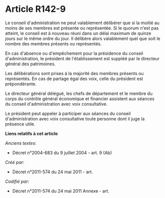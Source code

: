 # Article R142-9

Le conseil d'administration ne peut valablement délibérer que si la moitié au moins de ses membres est présente ou
représentée. Si le quorum n'est pas atteint, le conseil est à nouveau réuni dans un délai maximum de quinze jours sur le même
ordre du jour. Il délibère alors valablement quel que soit le nombre des membres présents ou représentés.

En cas d'absence ou d'empêchement pour la présidence du conseil d'administration, le président de l'établissement est suppléé
par le directeur général des patrimoines.

Les délibérations sont prises à la majorité des membres présents ou représentés. En cas de partage égal des voix, celle du
président est prépondérante.

Le directeur général délégué, les chefs de département et le membre du corps du contrôle général économique et financier
assistent aux séances du conseil d'administration avec voix consultative.

Le président peut appeler à participer aux séances du conseil d'administration avec voix consultative toute personne dont il
juge la présence utile.

**Liens relatifs à cet article**

_Anciens textes_:

  - Décret n°2004-683 du 9 juillet 2004 - art. 9 (Ab)

_Créé par_:

  - Décret n°2011-574 du 24 mai 2011  - art.

_Codifié par_:

  - Décret n°2011-574 du 24 mai 2011 Annexe - art.
